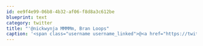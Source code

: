 ```yaml
---
id: ee9f4e99-06b8-4b32-af06-f8d8a3c612be
blueprint: text
category: twitter
title: "'@nickwynja MMMMm, Bran Loops"
caption: '<span class="username username_linked">@<a href="https://twitter.com/nickwynja" title="Nick Wynja">nickwynja</a></span> MMMMm, Bran Loops'
---
```

